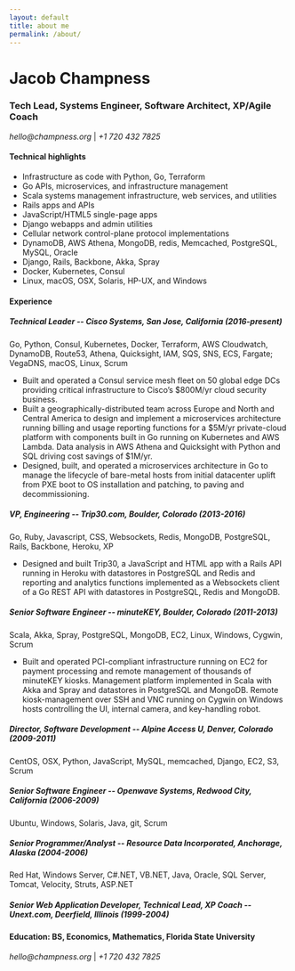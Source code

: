 ```yaml
---
layout: default
title: about me
permalink: /about/
---
```


# Jacob Champness
### Tech Lead, Systems Engineer, Software Architect, XP/Agile Coach

_hello@champness.org_ \| _+1 720 432 7825_

#### Technical highlights
* Infrastructure as code with Python, Go, Terraform
* Go APIs, microservices, and infrastructure management
* Scala systems management infrastructure, web services, and utilities 
* Rails apps and APIs
* JavaScript/HTML5 single-page apps 
* Django webapps and admin utilities 
* Cellular network control-plane protocol implementations 
* DynamoDB, AWS Athena, MongoDB, redis, Memcached, PostgreSQL, MySQL, Oracle 
* Django, Rails, Backbone, Akka, Spray
* Docker, Kubernetes, Consul
* Linux, macOS, OSX, Solaris, HP-UX, and Windows

#### Experience
##### Technical Leader -- Cisco Systems, San Jose, California (2016-present)
Go, Python, Consul, Kubernetes, Docker, Terraform, AWS Cloudwatch, DynamoDB, Route53, Athena, Quicksight, IAM, SQS, SNS, ECS, Fargate; VegaDNS, macOS, Linux, Scrum
- Built and operated a Consul service mesh fleet on 50 global edge DCs providing critical infrastructure to Cisco’s $800M/yr cloud security business.
- Built a geographically-distributed team across Europe and North and Central America to design and implement a microservices architecture running billing and usage reporting functions for a $5M/yr private-cloud platform with components built in Go running on Kubernetes and AWS Lambda.  Data analysis in AWS Athena and Quicksight with Python and SQL driving cost savings of $1M/yr.  
- Designed, built, and operated a microservices architecture in Go to manage the lifecycle of bare-metal hosts from initial datacenter uplift from PXE boot to OS installation and patching, to paving and decommissioning.

##### VP, Engineering -- Trip30.com, Boulder, Colorado (2013-2016)
Go, Ruby, Javascript, CSS, Websockets, Redis, MongoDB, PostgreSQL, Rails, Backbone, Heroku, XP
- Designed and built Trip30, a JavaScript and HTML app with a Rails API running in Heroku with datastores in PostgreSQL and Redis and reporting and analytics functions implemented as a Websockets client of a Go REST API with datastores in PostgreSQL, Redis and MongoDB.

##### Senior Software Engineer -- minuteKEY, Boulder, Colorado (2011-2013)
Scala, Akka, Spray, PostgreSQL, MongoDB, EC2, Linux, Windows, Cygwin, Scrum
- Built and operated PCI-compliant infrastructure running on EC2 for payment processing and remote management of thousands of minuteKEY kiosks. Management platform implemented in Scala with Akka and Spray and datastores in PostgreSQL and MongoDB.  Remote kiosk-management over SSH and VNC running on Cygwin on Windows hosts controlling the UI, internal camera, and key-handling robot.

##### Director, Software Development -- Alpine Access U, Denver, Colorado (2009-2011)
CentOS, OSX, Python, JavaScript, MySQL, memcached, Django, EC2, S3, Scrum

##### Senior Software Engineer -- Openwave Systems, Redwood City, California (2006-2009)
Ubuntu, Windows, Solaris, Java, git, Scrum

##### Senior Programmer/Analyst -- Resource Data Incorporated, Anchorage, Alaska (2004-2006)
Red Hat, Windows Server, C#.NET, VB.NET, Java, Oracle, SQL Server, Tomcat, Velocity, Struts, ASP.NET

##### Senior Web Application Developer, Technical Lead, XP Coach -- Unext.com, Deerfield, Illinois (1999-2004)

#### Education: BS, Economics, Mathematics, Florida State University 

_hello@champness.org_ \| _+1 720 432 7825_
